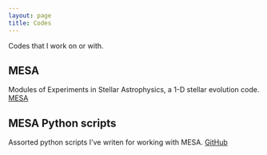 ```yaml
---
layout: page
title: Codes
---
```


Codes that I work on or with.

## MESA
Modules of Experiments in Stellar Astrophysics, a 1-D stellar evolution code. <a href="http://mesa.sourceforge.net/">MESA</a>

## MESA Python scripts
Assorted python scripts I've writen for working with MESA. <a href="{{ site.github.repo }}">GitHub</a>


